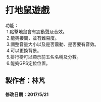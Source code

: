 # 打地鼠遊戲
功能：    
  1.點擊地鼠會有震動聲及音效。  
  2.能夠接關，並有難易度。  
  3.調整音量大小以及是否震動、是否要有音效。  
  4.可以更換背景。  
  5.排行榜可以顯示前五名名稱及分數。  
  6.能夠GPS定位位置。  
## 製作者：林芃  
#### 修改日期：2017/5/21

